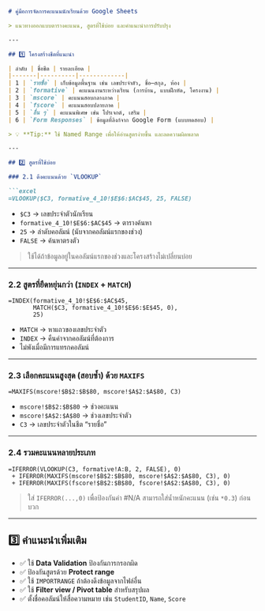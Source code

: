 ````markdown
# คู่มือการจัดการคะแนนนักเรียนด้วย Google Sheets

> แนวทางออกแบบตารางคะแนน, สูตรที่ใช้บ่อย และคำแนะนำการปรับปรุง

---

## 1️⃣ โครงสร้างชีตที่แนะนำ

| ลำดับ | ชื่อชีต | รายละเอียด |
|-------|----------|-------------|
| 1 | `รายชื่อ` | เก็บข้อมูลพื้นฐาน เช่น เลขประจำตัว, ชื่อ–สกุล, ห้อง |
| 2 | `formative` | คะแนนงานระหว่างเรียน (การบ้าน, แบบฝึกหัด, โครงงาน) |
| 3 | `mscore` | คะแนนสอบกลางภาค |
| 4 | `fscore` | คะแนนสอบปลายภาค |
| 5 | `อื่น ๆ` | คะแนนพิเศษ เช่น โปรเจกต์, เสริม |
| 6 | `Form Responses` | ข้อมูลที่ลิงก์จาก Google Form (แบบทดสอบ) |

> 💡 **Tip:** ใช้ Named Range เพื่อให้อ่านสูตรง่ายขึ้น และลดความผิดพลาด

---

## 2️⃣ สูตรที่ใช้บ่อย

### 2.1 ดึงคะแนนด้วย `VLOOKUP`

```excel
=VLOOKUP($C3, formative_4_10!$E$6:$AC$45, 25, FALSE)
````

* `$C3` → เลขประจำตัวนักเรียน
* `formative_4_10!$E$6:$AC$45` → ตารางค้นหา
* `25` → ลำดับคอลัมน์ (นับจากคอลัมน์แรกของช่วง)
* `FALSE` → ค้นหาตรงตัว

> ใช้ได้ถ้าข้อมูลอยู่ในคอลัมน์แรกของช่วงและโครงสร้างไม่เปลี่ยนบ่อย

---

### 2.2 สูตรที่ยืดหยุ่นกว่า (`INDEX` + `MATCH`)

```excel
=INDEX(formative_4_10!$E$6:$AC$45,
       MATCH($C3, formative_4_10!$E$6:$E$45, 0),
       25)
```

* `MATCH` → หาแถวของเลขประจำตัว
* `INDEX` → คืนค่าจากคอลัมน์ที่ต้องการ
* ไม่พังเมื่อมีการแทรกคอลัมน์

---

### 2.3 เลือกคะแนนสูงสุด (สอบซ้ำ) ด้วย `MAXIFS`

```excel
=MAXIFS(mscore!$B$2:$B$80, mscore!$A$2:$A$80, C3)
```

* `mscore!$B$2:$B$80` → ช่วงคะแนน
* `mscore!$A$2:$A$80` → ช่วงเลขประจำตัว
* `C3` → เลขประจำตัวในชีต “รายชื่อ”

---

### 2.4 รวมคะแนนหลายประเภท

```excel
=IFERROR(VLOOKUP(C3, formative!A:B, 2, FALSE), 0)
 + IFERROR(MAXIFS(mscore!$B$2:$B$80, mscore!$A$2:$A$80, C3), 0)
 + IFERROR(MAXIFS(fscore!$B$2:$B$80, fscore!$A$2:$A$80, C3), 0)
```

> ใส่ `IFERROR(...,0)` เพื่อป้องกันค่า #N/A
> สามารถใส่น้ำหนักคะแนน (เช่น `*0.3`) ก่อนบวก

---

## 3️⃣ คำแนะนำเพิ่มเติม

* ✅ ใช้ **Data Validation** ป้องกันการกรอกผิด
* ✅ ป้องกันสูตรด้วย **Protect range**
* ✅ ใช้ `IMPORTRANGE` ถ้าต้องดึงข้อมูลจากไฟล์อื่น
* ✅ ใช้ **Filter view / Pivot table** สำหรับสรุปผล
* ✅ ตั้งชื่อคอลัมน์ให้สื่อความหมาย เช่น `StudentID`, `Name`, `Score`


```

